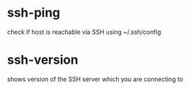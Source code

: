 ssh-ping
========
check if host is reachable via SSH using ~/.ssh/config

ssh-version
===========
shows version of the SSH server which you are connecting to

